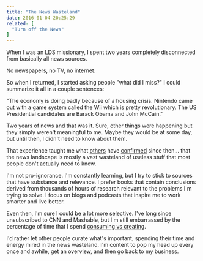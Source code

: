 ```yaml
---
title: "The News Wasteland"
date: 2016-01-04 20:25:29
related: [
  "Turn off the News"
]
---
```


When I was an LDS missionary, I spent two years completely disconnected from basically all news sources.

No newspapers, no TV, no internet.

So when I returned, I started asking people "what did I miss?" I could summarize it all in a couple sentences:

"The economy is doing badly because of a housing crisis. Nintendo came out with a game system called the Wii which is pretty revolutionary. The US Presidential candidates are Barack Obama and John McCain."

Two years of news and that was it. Sure, other things were happening but they simply weren't meaningful to me. Maybe they would be at some day, but until then, I didn't need to know about them.

That experience taught me what [others][1] have [confirmed][2] since then... that the news landscape is mostly a vast wasteland of useless stuff that most people don't actually need to know.

[1]: https://sivers.org/berklee
[2]: http://www.mrmoneymustache.com/2013/10/01/the-low-information-diet/

I'm not pro-ignorance. I'm constantly learning, but I try to stick to sources that have substance and relevance. I prefer books that contain conclusions derived from thousands of hours of research relevant to the problems I'm trying to solve. I focus on blogs and podcasts that inspire me to work smarter and live better.

Even then, I'm sure I could be a lot more selective. I've long since unsubscribed to CNN and Mashable, but I'm still embarrassed by the percentage of time that I spend [consuming vs creating][3].

[3]: {{site.url}}/2014/02/27/two-principles-for-2014

I'd rather let other people curate what's important, spending their time and energy mired in the news wasteland. I'm content to pop my head up every once and awhile, get an overview, and then go back to my business.
